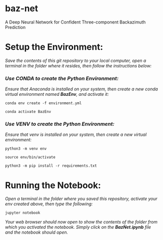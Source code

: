 # baz-net
A Deep Neural Network for Confident Three-component Backazimuth Prediction

# Setup the Environment:

_Save the contents of this git repository to your local computer, open a terminal in the folder where it resides, then follow the instructions below:_

### _Use CONDA to create the Python Environment:_

_Ensure that Anaconda is installed on your system, then create a new conda virtual environment named __BazEnv__, and activate it:_

    conda env create -f environment.yml

    conda activate BazEnv
    
    
### _Use VENV to create the Python Environment:_

_Ensure that venv is installed on your system, then create a new virtual environment:_

    python3 -m venv env

    source env/bin/activate
    
    python3 -m pip install -r requirements.txt
    
 
    
# Running the Notebook:

_Open a terminal in the folder where you saved this repository, activate your env created above, then type the following:_
    
    jupyter notebook
    
_Your web browser should now open to show the contents of the folder from which you activated the notebook. Simply click on the __BazNet.ipynb__ file and the notebook should open._
